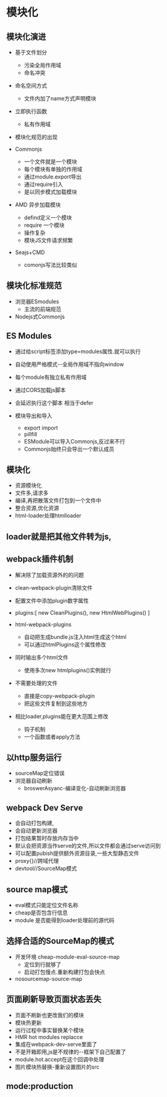 # 模块化

## 模块化演进
+ 基于文件划分
  - 污染全局作用域
  - 命名冲突
+ 命名空间方式
  - 文件内加了name方式声明模块
+ 立即执行函数
  - 私有作用域
+ 模块化规范的出现
+ Commonjs
  - 一个文件就是一个模块
  - 每个模块有单独的作用域
  - 通过module.export导出
  - 通过require引入
  - 是以同步模式加载模块

+ AMD 异步加载模块
  - defind定义一个模块
  - require 一个模块
  - 操作复杂
  - 模块JS文件请求频繁
+ Seajs+CMD
  - comonjs写法比较类似

## 模块化标准规范
+ 浏览器ESmodules
  - 主流的前端规范
+ Nodejs式Commonjs

## ES Modules
+ 通过给script标签添加type=modules属性.就可以执行
+ 自动使用严格模式--全局作用域不指向window
+ 每个module有独立私有作用域
+ 通过CORS加载js脚本
+ 会延迟执行这个脚本 相当于defer

+ 模块导出和导入
  - export import
  - pillfill
  - ESModule可以导入Commonjs,反过来不行
  - Commonjs始终只会导出一个默认成员

## 模块化
+ 资源模块化
+ 文件多,请求多
+ 编译,再把散落文件打包到一个文件中
+ 整合资源,优化资源
+ html-loader处理htmlloader

## loader就是把其他文件转为js,

## webpack插件机制
+ 解决除了加载资源外的的问题
+ clean-webpack-plugin清除文件
+ 配置文件中添加plugin数字属性
+ plugins:[
  new CleanPlugins(),
  new HtmlWebPlugins()
]
+ html-webpack-plugins
  - 自动把生成bundle.js注入html生成这个html
  - 可以通过htmlPlugins这个属性修改
+ 同时输出多个html文件
  - 使用多次new htmlplugins()实例就行

+ 不需要处理的文件
  - 直接是copy-webpack-plugin
  - 把这些文件复制到这些地方
+ 相比loader,plugins能在更大范围上修改
  - 钩子机制
  - 一个函数或者apply方法


## 以http服务运行
+ sourceMap定位错误
+ 浏览器自动刷新
  - broswerAsyanc-编译变化-自动刷新浏览器

## webpack Dev Serve
+ 会自动打包构建,
+ 会自动更新浏览器
+ 打包结果暂时存放内存当中
+ 默认会把资源当作serve的文件,所以文件都会通过serve访问到
+ 可以配置pubish提供额外资源目录,一些大型静态文件
+ proxy{}//跨域代理
+ devtool//SourceMap模式
## source map模式 
+ eval模式只能定位文件名称
+ cheap是否包含行信息
+ module 是否能得到loader处理前的源代码

## 选择合适的SourceMap的模式
+ 开发环境 cheap-module-eval-source-map
  - 定位到行就够了
  - 启动打包慢点.重新构建打包会快点
+ nosourcemap-source-map

## 页面刷新导致页面状态丢失
+ 页面不刷新也更改我们的模块
+ 模块热更新
+ 运行过程中事实替换某个模块
+ HMR hot modules replacce
+ 集成在webpack-dev-serve里面了
+ 不是开箱即用,js是不规律的--框架下自己配置了
+ module.hot.accept在这个回调中处理
+ 图片模块热替换-重新设置图片的src

## mode:production
